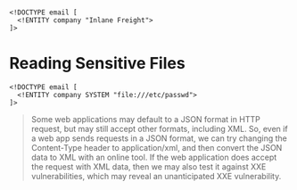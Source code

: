 # 

```
<!DOCTYPE email [
  <!ENTITY company "Inlane Freight">
]>
```

# Reading Sensitive Files
```
<!DOCTYPE email [
  <!ENTITY company SYSTEM "file:///etc/passwd">
]>
```

> Some web applications may default to a JSON format in HTTP request, but may still accept other formats, including XML. So, even if a web app sends requests in a JSON format, we can try changing the Content-Type header to application/xml, and then convert the JSON data to XML with an online tool. If the web application does accept the request with XML data, then we may also test it against XXE vulnerabilities, which may reveal an unanticipated XXE vulnerability.
